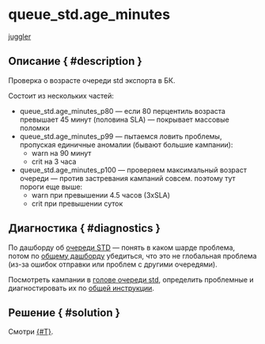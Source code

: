 # queue_std.age_minutes

[juggler](https://juggler.yandex-team.ru/check_details/?host=direct.perl_bsexport&service=queue_std.age_minutes&query=&last=1DAY)

## Описание { #description }
Проверка о возрасте очереди std экспорта в БК.

Состоит из нескольких частей:
- queue_std.age_minutes_p80 — если 80 перцентиль возраста превышает 45 минут (половина SLA) — покрывает массовые поломки
- queue_std.age_minutes_p99 — пытаемся ловить проблемы, пропуская единичные аномалии (бывают большие кампании):
    - warn на 90 минут
    - crit на 3 часа
- queue_std.age_minutes_p100 — проверяем максимальный возраст очереди — против застревания кампаний совсем. поэтому тут пороги еще выше:
    - warn при превышении 4.5 часов (3хSLA)
    - crit при превышении суток

## Диагностика { #diagnostics }
По дашборду об [очереди STD](https://solomon.yandex-team.ru/?project=direct&dashboard=bs-export-queue-templated&queue=std&service=bs-export-queue&cluster=app_java-jobs) — понять в каком шарде проблема,
потом по [общему дашборду](https://solomon.yandex-team.ru/?project=direct&dashboard=bs-export-perl&b=6h) убедиться,
что это не глобальная проблема (из-за ошибок отправки или проблем с другими очередями).

Посмотреть кампании в [голове очереди std]({{bsexport-queue-std}}),
определить проблемные и диагностировать их по [общей инструкции](../bs-export-diag.md#how-to).

## Решение { #solution }
Смотри [{#T}](../bs-export-diag.md#debug).
